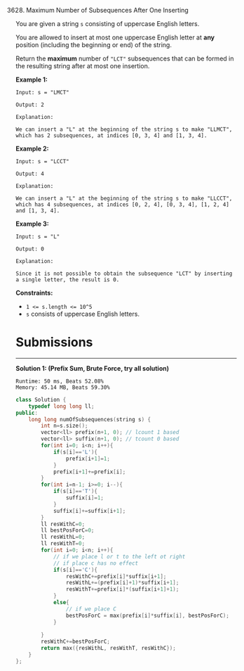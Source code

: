3628. Maximum Number of Subsequences After One Inserting

You are given a string `s` consisting of uppercase English letters.

You are allowed to insert at most one uppercase English letter at **any** position (including the beginning or end) of the string.

Return the **maximum** number of `"LCT"` subsequences that can be formed in the resulting string after at most one insertion.

 

**Example 1:**
```
Input: s = "LMCT"

Output: 2

Explanation:

We can insert a "L" at the beginning of the string s to make "LLMCT", which has 2 subsequences, at indices [0, 3, 4] and [1, 3, 4].
```

**Example 2:**
```
Input: s = "LCCT"

Output: 4

Explanation:

We can insert a "L" at the beginning of the string s to make "LLCCT", which has 4 subsequences, at indices [0, 2, 4], [0, 3, 4], [1, 2, 4] and [1, 3, 4].
```

**Example 3:**
```
Input: s = "L"

Output: 0

Explanation:

Since it is not possible to obtain the subsequence "LCT" by inserting a single letter, the result is 0.
```
 

**Constraints:**

* `1 <= s.length <= 10^5`
* `s` consists of uppercase English letters.

# Submissions
---
**Solution 1: (Prefix Sum, Brute Force, try all solution)**
```
Runtime: 50 ms, Beats 52.08%
Memory: 45.14 MB, Beats 59.30%
```
```c++
class Solution {
    typedef long long ll;
public:
    long long numOfSubsequences(string s) {
        int n=s.size();
        vector<ll> prefix(n+1, 0); // lcount 1 based
        vector<ll> suffix(n+1, 0); // tcount 0 based
        for(int i=0; i<n; i++){
            if(s[i]=='L'){
                prefix[i+1]=1;
            }
            prefix[i+1]+=prefix[i];
        }
        for(int i=n-1; i>=0; i--){
            if(s[i]=='T'){
                suffix[i]=1;
            }
            suffix[i]+=suffix[i+1];
        }
        ll resWithC=0;
        ll bestPosForC=0;
        ll resWithL=0;
        ll resWithT=0;
        for(int i=0; i<n; i++){
            // if we place l or t to the left ot right
            // if place c has no effect
            if(s[i]=='C'){
                resWithC+=prefix[i]*suffix[i+1];
                resWithL+=(prefix[i]+1)*suffix[i+1];
                resWithT+=prefix[i]*(suffix[i+1]+1);
            }
            else{
                // if we place C
                bestPosForC = max(prefix[i]*suffix[i], bestPosForC);
            }
            
        }
        resWithC+=bestPosForC;
        return max({resWithL, resWithT, resWithC});
    }
};
```
